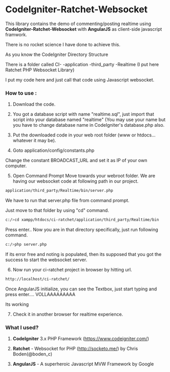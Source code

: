 # CodeIgniter-Ratchet-Websocket
This library contains the demo of commenting/posting realtime using **CodeIgniter-Ratchet-Websocket** with **AngularJS** as client-side javascript framwork.

There is no rocket science I have done to achieve this.

As you know the CodeIgniter Directory Structure

There is a folder called
    CI-
      -application
          -third_party
            -Realtime (I put here Ratchet PHP Websocket Library)
                
I put my code here and just call that code using Javascript websocket.

### How to use :

1) Download the code.

2) You got a database script with name "realtime.sql", just import that script into your database named "realtime" (You may use your name but you have to change database name in CodeIgniter's database.php also.

3) Put the downloaded code in your web root folder (www or htdocs... whatever it may be).

4) Goto 
    application/config/constants.php
    
  Change the constant BROADCAST_URL and set it as IP of your own computer.

5) Open Command Prompt
  Move towards your webroot folder.
  We are having our websocket code at following path in our project.
  ```sh
  application/third_party/Realtime/bin/server.php
  ```
  
  We have to run that server.php file from command prompt.
  
  Just move to that folder by using "cd" command.
  ```sh
  c:/>cd xampp/htdocs/ci-ratchet/application/third_party/Realtime/bin
  ```
    
  Press enter.. Now you are in that directory specifically, just run following command.
  ```sh
  c:/>php server.php
  ```
  
  If its error free and noting is populated, then its supposed that you got the success to start the websocket server.
  
  6) Now run your ci-ratchet project in browser by hitting url.
  ```sh
  http://localhost/ci-ratchet/
  ```

  Once AngularJS initialize, you can see the Textbox, just start typing and press enter.... VOLLAAAAAAAAA

  Its working
  
7) Check it in another browser for realtime experience.


### What I used?

1) **CodeIgniter** 3.x PHP Framework (https://www.codeigniter.com/) 

2) **Ratchet** - Websocket for PHP (http://socketo.me/) by Chris Boden(@boden_c)

3) **AngularJS** - A superheroic Javascript MVW Framework by Google

